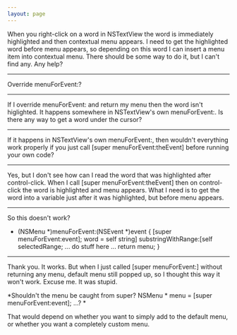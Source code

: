 ```yaml
---
layout: page
---
```



When you right-click on a word in NSTextView the word is immediately highlighted and then contextual menu appears. I need to get the highlighted word before menu appears, so depending on this word I can insert a menu item into contextual menu. There should be some way to do it, but I can't find any. Any help?

----

Override     menuForEvent:?

----
If I override      menuForEvent: and return my menu then the word isn't higlighted. It happens somewhere in NSTextView's own     menuForEvent:. Is there any way to get a word under the cursor?

----

If it happens in NSTextView's own     menuForEvent:, then wouldn't everything work properly if you just call     [super menuForEvent:theEvent] before running your own code?

----

Yes, but I don't see how can I read the word that was highlighted after control-click. When I call     [super menuForEvent:theEvent] then on control-click the word is highlighted and menu appears. What I need is to get the word into a variable just after it was highlighted, but before menu appears.

----

So this doesn't work?

    
- (NSMenu *)menuForEvent:(NSEvent *)event {
   [super menuForEvent:event];
   word = self string] substringWithRange:[self selectedRange;
   ... do stuff here ...
   return menu;
}


----

Thank you. It works. But when I just called     [super menuForEvent:] without returning any menu, default menu still popped up, so I thought this way it won't work. Excuse me. It was stupid.

*Shouldn't the menu be caught from super?     NSMenu * menu = [super menuForEvent:event]; ...? *

That would depend on whether you want to simply add to the default menu, or whether you want a completely custom menu.
